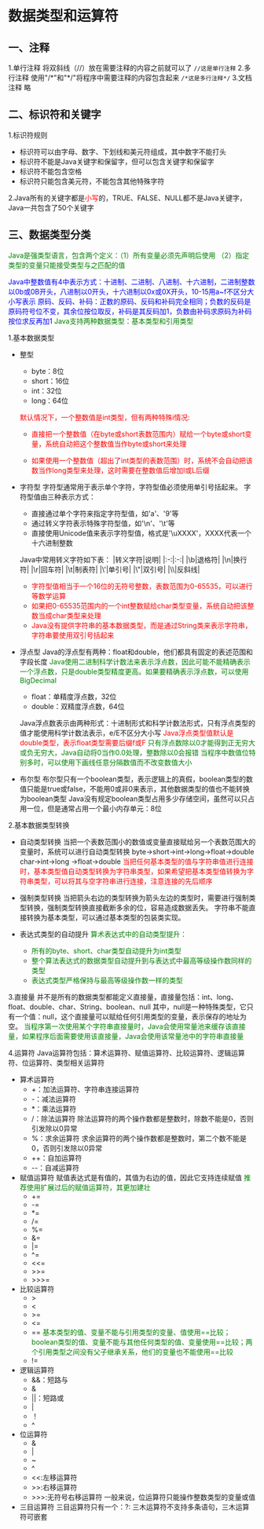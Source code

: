 # 数据类型和运算符

## 一、注释

1.单行注释
将双斜线（//）放在需要注释的内容之前就可以了
`//这是单行注释`
2.多行注释
使用"/\*"和"\*/"将程序中需要注释的内容包含起来
`/*这是多行注释*/`
3.文档注释
略

## 二、标识符和关键字

1.标识符规则

* 标识符可以由字母、数字、下划线和美元符组成，其中数字不能打头
* 标识符不能是Java关键字和保留字，但可以包含关键字和保留字
* 标识符不能包含空格
* 标识符只能包含美元符，不能包含其他特殊字符

2.Java所有的关键字都是<font color=red>小写</font>的，TRUE、FALSE、NULL都不是Java关键字，Java一共包含了50个关键字

## 三、数据类型分类

<font color=green>Java是强类型语言，包含两个定义：（1）所有变量必须先声明后使用 （2）指定类型的变量只能接受类型与之匹配的值</font>

<font color=blue>Java中整数值有4中表示方式：十进制、二进制、八进制、十六进制，二进制整数以0b或0B开头，八进制以0开头，十六进制以0x或0X开头，10-15用a~f不区分大小写表示</font>
<font color=blue>原码、反码、补码：正数的原码、反码和补码完全相同；负数的反码是原码符号位不变，其余位按位取反，补码是其反码加1，负数由补码求原码为补码按位求反再加1</font>
<font color=green>Java支持两种数据类型：基本类型和引用类型</font>

1.基本数据类型

* 整型
    * byte：8位
    * short：16位
    * int：32位
    * long：64位

    <font color=red>默认情况下，一个整数值是int类型，但有两种特殊i情况:</font>
    * <font color=red>直接把一个整数值（在byte或short表数范围内）赋给一个byte或short变量，系统自动把这个整数值当作byte或short来处理</font>

    * <font color=red>如果使用一个整数值（超出了int类型的表数范围）时，系统不会自动把该数当作long类型来处理，这时需要在整数值后增加l或L后缀</font>

* 字符型
字符型通常用于表示单个字符，字符型值必须使用单引号括起来。
字符型值由三种表示方式：

    * 直接通过单个字符来指定字符型值，如'a'、'9'等
    * 通过转义字符表示特殊字符型值，如'\n'、'\t'等
    * 直接使用Unicode值来表示字符型值，格式是'\uXXXX'，XXXX代表一个十六进制整数

    Java中常用转义字符如下表：
    |转义字符|说明|
    |:-:|:-:|
    |\b|退格符|
    |\n|换行符|
    |\r|回车符|
    |\t|制表符|
    |\\'|单引号|
    |\\"|双引号|
    |\\\\|反斜线|

    * <font color=red>字符型值相当于一个16位的无符号整数，表数范围为0-65535，可以进行等数学运算</font>
    * <font color=red>如果把0-65535范围内的一个int整数赋给char类型变量，系统自动把该整数当成char类型来处理</font>
    * <font color=red>Java没有提供字符串的基本数据类型，而是通过String类来表示字符串，字符串要使用双引号括起来</font>

* 浮点型
    Java的浮点型有两种：float和double，他们都具有固定的表述范围和字段长度
    <font color=green>Java使用二进制科学计数法来表示浮点数，因此可能不能精确表示一个浮点数，只是double类型精度更高。如果要精确表示浮点数，可以使用BigDecimal</font>
    * float：单精度浮点数，32位
    * double：双精度浮点数，64位

    Java浮点数表示由两种形式：十进制形式和科学计数法形式，只有浮点类型的值才能使用科学计数法表示，e/E不区分大小写
    <font color=red>Java浮点类型值默认是double类型，表示float类型需要后缀f或F</font>
    <font color=green>只有浮点数除以0才能得到正无穷大或负无穷大，Java自动将0当作0.0处理，整数除以0会报错</font>
    <font color=green>当程序中数值位特别多时，可以使用下画线任意分隔数值而不改变数值大小</font>

* 布尔型
    布尔型只有一个boolean类型，表示逻辑上的真假，boolean类型的数值只能是true或false，不能用0或非0来表示，其他数据类型的值也不能转换为boolean类型
    Java没有规定boolean类型占用多少存储空间，虽然可以只占用一位，但是通常占用一个最小内存单元：8位

2.基本数据类型转换

* 自动类型转换
当把一个表数范围小的数值或变量直接赋给另一个表数范围大的变量时，系统可以进行自动类型转换
byte->short->int->long->float->double
char->int->long ->float->double
<font color=red>当把任何基本类型的值与字符串值进行连接时，基本类型值自动类型转换为字符串类型，如果希望把基本类型值转换为字符串类型，可以将其与空字符串进行连接，注意连接的先后顺序</font>

* 强制类型转换
当把箭头右边的类型转换为箭头左边的类型时，需要进行强制类型转换，强制类型转换直接截断多余的位，容易造成数据丢失。
字符串不能直接转换为基本类型，可以通过基本类型的包装类实现。

* 表达式类型的自动提升
<font color=green>算术表达式中的自动类型提升：</font>
    * <font color=green>所有的byte、short、char类型自动提升为int类型</font>
    * <font color=green>整个算法表达式的数据类型自动提升到与表达式中最高等级操作数同样的类型</font>
    * <font color=green>表达式类型严格保持与最高等级操作数一样的类型</font>

3.直接量
并不是所有的数据类型都能定义直接量，直接量包括：int、long、float、double、char、String、boolean、null
其中，null是一种特殊类型，它只有一个值：null，这个直接量可以赋给任何引用类型的变量，表示保存的地址为空。
<font color=green>当程序第一次使用某个字符串直接量时，Java会使用常量池来缓存该直接量，如果程序后面需要使用该直接量，Java会使用该常量池中的字符串直接量</font>

4.运算符
Java运算符包括：算术运算符、赋值运算符、比较运算符、逻辑运算符、位运算符、类型相关运算符

* 算术运算符
    * +：加法运算符、字符串连接运算符
    * -：减法运算符
    * *：乘法运算符
    * /：除法运算符
        除法运算符的两个操作数都是整数时，除数不能是0，否则引发除以0异常
    * %：求余运算符
        求余运算符的两个操作数都是整数时，第二个数不能是0，否则引发除以0异常
    * ++：自加运算符
    * --：自减运算符
* 赋值运算符
    赋值表达式是有值的，其值为右边的值，因此它支持连续赋值
    <font color=green>推荐使用扩展过后的赋值运算符，其更加建壮</font>
    * +=
    * -=
    * *=
    * /=
    * %=
    * &=
    * |=
    * ^=
    * <<=
    * \>>=
    * \>>>=
* 比较运算符
    * \>
    * <
    * \>=
    * <=
    * ==
        <font color=green>基本类型的值、变量不能与引用类型的变量、值使用\==比较；boolean类型的值、变量不能与其他任何类型的值、变量使用\==比较；两个引用类型之间没有父子继承关系，他们的变量也不能使用\==比较</font>
    * !=
* 逻辑运算符
    * &&：短路与
    * &
    * ||：短路或
    * |
    * ！
    * ^
* 位运算符
    * &
    * |
    * ~
    * ^
    * <<:左移运算符
    * \>>:右移运算符
    * \>>>:无符号右移运算符
一般来说，位运算符只能操作整数类型的变量或值
* 三目运算符
    三目运算符只有一个：?:  三木运算符不支持多条语句，三木运算符可嵌套
